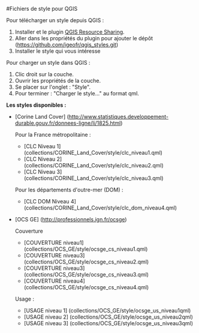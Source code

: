 #Fichiers de style pour QGIS

Pour télécharger un style depuis QGIS :

1. Installer et le plugin [QGIS Resource Sharing](http://www.akbargumbira.com/qgis_resources_sharing/).
2. Aller dans les propriétés du plugin pour ajouter le dépôt (https://github.com/igeofr/qgis_styles.git)
3. Installer le style qui vous intéresse

Pour charger un style dans QGIS :

1. Clic droit sur la couche.
2. Ouvrir les propriétés de la couche.
3. Se placer sur l'onglet : "Style".
4. Pour terminer : "Charger le style..." au format qml.  

**Les styles disponibles :**
- [Corine Land Cover] (http://www.statistiques.developpement-durable.gouv.fr/donnees-ligne/li/1825.html)

  Pour la France métropolitaine :
    - [CLC Niveau 1] (collections/CORINE_Land_Cover/style/clc_niveau1.qml)
    - [CLC Niveau 2] (collections/CORINE_Land_Cover/style/clc_niveau2.qml)
    - [CLC Niveau 3] (collections/CORINE_Land_Cover/style/clc_niveau3.qml)

  Pour les départements d'outre-mer (DOM) :
    - [CLC DOM Niveau 4] (collections/CORINE_Land_Cover/style/clc_dom_niveau4.qml)
 
- [OCS GE] (http://professionnels.ign.fr/ocsge)
 
  Couverture
    - [COUVERTURE niveau1] (collections/OCS_GE/style/ocsge_cs_niveau1.qml)
    - [COUVERTURE niveau3] (collections/OCS_GE/style/ocsge_cs_niveau2.qml)
    - [COUVERTURE niveau3] (collections/OCS_GE/style/ocsge_cs_niveau3.qml)
    - [COUVERTURE niveau4] (collections/OCS_GE/style/ocsge_cs_niveau4.qml)
    
  Usage : 
    - [USAGE niveau 1] (collections/OCS_GE/style/ocsge_us_niveau1qml)
    - [USAGE niveau 2] (collections/OCS_GE/style/ocsge_us_niveau2qml)
    - [USAGE niveau 3] (collections/OCS_GE/style/ocsge_us_niveau3qml)

